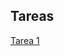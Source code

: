 ## Tareas

[Tarea 1](https://rojasirvin.github.io/EPS2020/tareas/tarea1.html)
           
           
